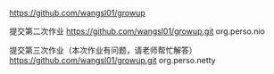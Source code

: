 https://github.com/wangsl01/growup

提交第二次作业
https://github.com/wangsl01/growup.git  org.perso.nio

提交第三次作业（本次作业有问题，请老师帮忙解答）
https://github.com/wangsl01/growup.git  org.perso.netty